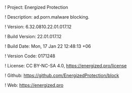 ! Project: Energized Protection

! Description: ad.porn.malware blocking.

! Version: 6.32.0810.22.01.017.12

! Build Version: 22.01.017.12

! Build Date: Mon, 17 Jan 22 12:48:13 +06

! Version Code: 0171248

! License: CC BY-NC-SA 4.0, https://energized.pro/license

! Github: https://github.com/EnergizedProtection/block

! Web: https://energized.pro
